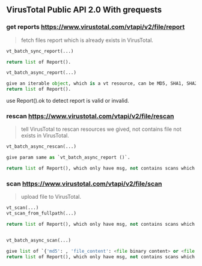 
## VirusTotal Public API 2.0 With grequests


### get reports  https://www.virustotal.com/vtapi/v2/file/report

>fetch files report which is already exists in VirusTotal.

```python
vt_batch_sync_report(...)

return list of Report().
```

```python
vt_batch_async_report(...)

give an iterable object, which is a vt resource, can be MD5, SHA1, SHA256, vt_scan_id.
return list of Report().
```

use Report().ok to detect report is valid or invalid.

### rescan https://www.virustotal.com/vtapi/v2/file/rescan

> tell VirusTotal to rescan resources we gived, not contains file not exists in VirusTotal.

```python
vt_batch_async_rescan(...)

give param same as `vt_batch_async_report ()`.

return list of Report(), which only have msg, not contains scans which is vendor's results.
```


### scan https://www.virustotal.com/vtapi/v2/file/scan

>upload file to VirusTotal.

```python
vt_scan(...)
vt_scan_from_fullpath(...)

return list of Report(), which only have msg, not contains scans which is vendor's results.
```

```python

vt_batch_async_scan(...)

give list of `{'md5': , 'file_content': <file binary content> or <file open handler> , 'file_name':<optional>}` 
return list of Report(), which only have msg, not contains scans which is vendor's results.
``` 
